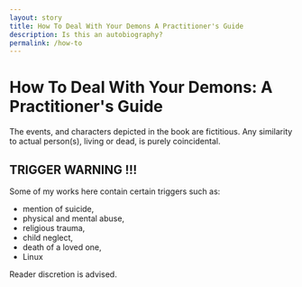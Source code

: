 ```yaml
---
layout: story
title: How To Deal With Your Demons A Practitioner's Guide
description: Is this an autobiography?
permalink: /how-to
---
```


# How To Deal With Your Demons: A Practitioner's Guide

The events, and characters depicted in the book are fictitious. Any similarity to actual person(s), living or dead, is purely coincidental.

## TRIGGER WARNING !!!

Some of my works here contain certain triggers such as:
- mention of suicide,
- physical and mental abuse, 
- religious trauma, 
- child neglect, 
- death of a loved one,
- Linux

Reader discretion is advised. 